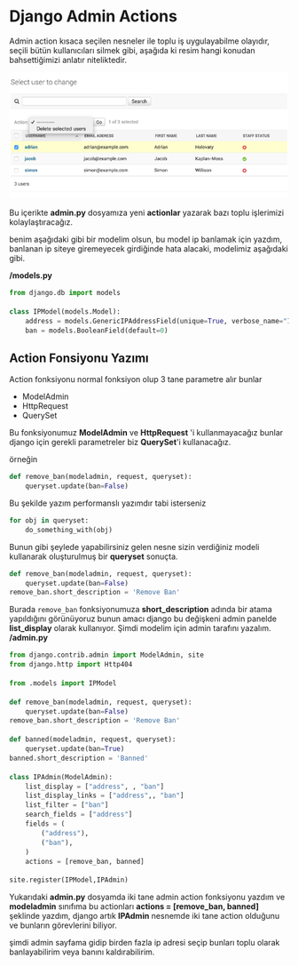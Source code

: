# Django Admin Actions

Admin action kısaca seçilen nesneler ile toplu iş uygulayabilme olayıdır, seçili bütün
kullanıcıları silmek gibi, aşağıda ki resim hangi konudan bahsettiğimizi anlatır
niteliktedir.

![django admin action](../../assets/admin-actions.png)

Bu içerikte **admin.py** dosyamıza yeni **actionlar** yazarak bazı toplu işlerimizi
kolaylaştıracağız.

benim aşağıdaki gibi bir modelim olsun, bu model ip banlamak için yazdım, banlanan ip
siteye giremeyecek girdiğinde hata alacaki, modelimiz aşağıdaki gibi.

**/models.py**

```python
from django.db import models

class IPModel(models.Model):
    address = models.GenericIPAddressField(unique=True, verbose_name="Ip address")
    ban = models.BooleanField(default=0)
```

## Action Fonsiyonu Yazımı

Action fonksiyonu normal fonksiyon olup 3 tane parametre alır bunlar

- ModelAdmin
- HttpRequest
- QuerySet

Bu fonksiyonumuz **ModelAdmin** ve **HttpRequest** 'i kullanmayacağız bunlar django için
gerekli parametreler biz **QuerySet**'i kullanacağız.

örneğin

```python
def remove_ban(modeladmin, request, queryset):
    queryset.update(ban=False)
```

Bu şekilde yazım performanslı yazımdır tabi isterseniz

```python
for obj in queryset:
    do_something_with(obj)
```

Bunun gibi şeylede yapabilirsiniz gelen nesne sizin verdiğiniz modeli kullanarak
oluşturulmuş bir **queryset** sonuçta.

```python
def remove_ban(modeladmin, request, queryset):
    queryset.update(ban=False)
remove_ban.short_description = 'Remove Ban'
```

Burada `remove_ban` fonksiyonumuza **short_description** adında bir atama yapıldığını
görünüyoruz bunun amacı django bu değişkeni admin panelde **list_display** olarak
kullanıyor. Şimdi modelim için admin tarafını yazalım. **/admin.py**

```python
from django.contrib.admin import ModelAdmin, site
from django.http import Http404

from .models import IPModel

def remove_ban(modeladmin, request, queryset):
    queryset.update(ban=False)
remove_ban.short_description = 'Remove Ban'

def banned(modeladmin, request, queryset):
    queryset.update(ban=True)
banned.short_description = 'Banned'

class IPAdmin(ModelAdmin):
    list_display = ["address", , "ban"]
    list_display_links = ["address",, "ban"]
    list_filter = ["ban"]
    search_fields = ["address"]
    fields = (
        ("address"),
        ("ban"),
    )
    actions = [remove_ban, banned]

site.register(IPModel,IPAdmin)
```

Yukarıdaki **admin.py** dosyamda iki tane admin action fonksiyonu yazdım ve
**modeladmin** sınıfıma bu actionları **actions = \[remove_ban, banned\]** şeklinde
yazdım, django artık **IPAdmin** nesnemde iki tane action olduğunu ve bunların
görevlerini biliyor.

şimdi admin sayfama gidip birden fazla ip adresi seçip bunları toplu olarak
banlayabilirim veya banını kaldırabilirim.
